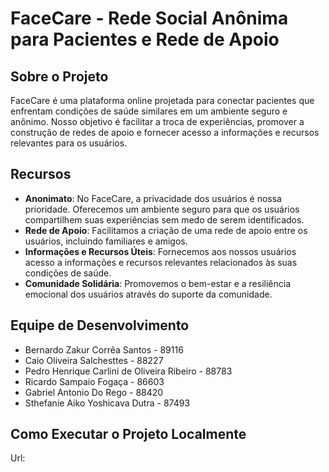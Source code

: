 # FaceCare - Rede Social Anônima para Pacientes e Rede de Apoio

## Sobre o Projeto

FaceCare é uma plataforma online projetada para conectar pacientes que enfrentam condições de saúde similares em um ambiente seguro e anônimo. Nosso objetivo é facilitar a troca de experiências, promover a construção de redes de apoio e fornecer acesso a informações e recursos relevantes para os usuários.

## Recursos

* **Anonimato**: No FaceCare, a privacidade dos usuários é nossa prioridade. Oferecemos um ambiente seguro para que os usuários compartilhem suas experiências sem medo de serem identificados.
* **Rede de Apoio**: Facilitamos a criação de uma rede de apoio entre os usuários, incluindo familiares e amigos.
* **Informações e Recursos Úteis**: Fornecemos aos nossos usuários acesso a informações e recursos relevantes relacionados às suas condições de saúde.
* **Comunidade Solidária**: Promovemos o bem-estar e a resiliência emocional dos usuários através do suporte da comunidade.

## Equipe de Desenvolvimento

- Bernardo Zakur Corrêa Santos - 89116
- Caio Oliveira Salchesttes - 88227
- Pedro Henrique Carlini de Oliveira Ribeiro - 88783
- Ricardo Sampaio Fogaça - 86603
- Gabriel Antonio Do Rego - 88420
- Sthefanie Aiko Yoshicava Dutra - 87493

## Como Executar o Projeto Localmente

Url: 

